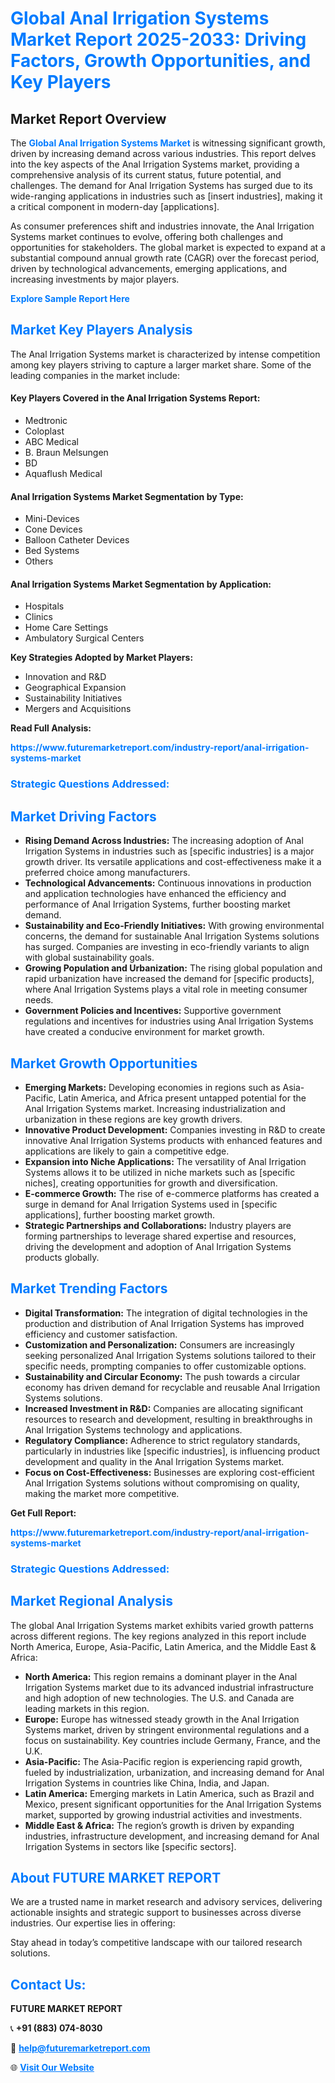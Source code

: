 <h1 style="color: #007BFF;">Global Anal Irrigation Systems Market Report 2025-2033: Driving Factors, Growth Opportunities, and Key Players</h1>

<section id="overview">
<h2>Market Report Overview</h2>
<p>The <a href="https://www.futuremarketreport.com/industry-report/anal-irrigation-systems-market" style="color: #007BFF; text-decoration: none;"><strong>Global Anal Irrigation Systems Market</strong></a> is witnessing significant growth, driven by increasing demand across various industries. This report delves into the key aspects of the Anal Irrigation Systems market, providing a comprehensive analysis of its current status, future potential, and challenges. The demand for Anal Irrigation Systems has surged due to its wide-ranging applications in industries such as [insert industries], making it a critical component in modern-day [applications].</p>
<p>As consumer preferences shift and industries innovate, the Anal Irrigation Systems market continues to evolve, offering both challenges and opportunities for stakeholders. The global market is expected to expand at a substantial compound annual growth rate (CAGR) over the forecast period, driven by technological advancements, emerging applications, and increasing investments by major players.</p>
</section>

<section id="overview">
<p><a href="https://www.futuremarketreport.com/request-sample/reportId=84771" style="color: #007BFF; text-decoration: none;"><strong>Explore Sample Report Here</strong></a></p>
</section>

<section id="key-players">
<h2 style="color: #007BFF;">Market Key Players Analysis</h2>
<p>The Anal Irrigation Systems market is characterized by intense competition among key players striving to capture a larger market share. Some of the leading companies in the market include:</p>
<h4>Key Players Covered in the Anal Irrigation Systems Report:</h4>
<ul><li>Medtronic</li><li>Coloplast</li><li>ABC Medical</li><li>B. Braun Melsungen</li><li>BD</li><li>Aquaflush Medical</li></ul>
<h4>Anal Irrigation Systems Market Segmentation by Type:</h4>
<ul><li>Mini-Devices</li><li>Cone Devices</li><li>Balloon Catheter Devices</li><li>Bed Systems</li><li>Others</li></ul>

<h4>Anal Irrigation Systems Market Segmentation by Application:</h4>
<ul><li>Hospitals</li><li>Clinics</li><li>Home Care Settings</li><li>Ambulatory Surgical Centers</li></ul>
<p><strong>Key Strategies Adopted by Market Players:</strong></p>
<ul>
<li>Innovation and R&D</li>
<li>Geographical Expansion</li>
<li>Sustainability Initiatives</li>
<li>Mergers and Acquisitions</li>
</ul>
</section>

<section>
<p><strong>Read Full Analysis: </strong></p><a href="https://www.futuremarketreport.com/industry-report/anal-irrigation-systems-market" style="color: #007BFF; text-decoration: none;"><strong>https://www.futuremarketreport.com/industry-report/anal-irrigation-systems-market</strong></a>
<h3 style="color: #007BFF;">Strategic Questions Addressed:</h3>
</section>

<section id="driving-factors">
<h2 style="color: #007BFF;">Market Driving Factors</h2>
<ul>
<li><strong>Rising Demand Across Industries:</strong> The increasing adoption of Anal Irrigation Systems in industries such as [specific industries] is a major growth driver. Its versatile applications and cost-effectiveness make it a preferred choice among manufacturers.</li>
<li><strong>Technological Advancements:</strong> Continuous innovations in production and application technologies have enhanced the efficiency and performance of Anal Irrigation Systems, further boosting market demand.</li>
<li><strong>Sustainability and Eco-Friendly Initiatives:</strong> With growing environmental concerns, the demand for sustainable Anal Irrigation Systems solutions has surged. Companies are investing in eco-friendly variants to align with global sustainability goals.</li>
<li><strong>Growing Population and Urbanization:</strong> The rising global population and rapid urbanization have increased the demand for [specific products], where Anal Irrigation Systems plays a vital role in meeting consumer needs.</li>
<li><strong>Government Policies and Incentives:</strong> Supportive government regulations and incentives for industries using Anal Irrigation Systems have created a conducive environment for market growth.</li>
</ul>
</section>

<section id="growth-opportunities">
<h2 style="color: #007BFF;">Market Growth Opportunities</h2>
<ul>
<li><strong>Emerging Markets:</strong> Developing economies in regions such as Asia-Pacific, Latin America, and Africa present untapped potential for the Anal Irrigation Systems market. Increasing industrialization and urbanization in these regions are key growth drivers.</li>
<li><strong>Innovative Product Development:</strong> Companies investing in R&D to create innovative Anal Irrigation Systems products with enhanced features and applications are likely to gain a competitive edge.</li>
<li><strong>Expansion into Niche Applications:</strong> The versatility of Anal Irrigation Systems allows it to be utilized in niche markets such as [specific niches], creating opportunities for growth and diversification.</li>
<li><strong>E-commerce Growth:</strong> The rise of e-commerce platforms has created a surge in demand for Anal Irrigation Systems used in [specific applications], further boosting market growth.</li>
<li><strong>Strategic Partnerships and Collaborations:</strong> Industry players are forming partnerships to leverage shared expertise and resources, driving the development and adoption of Anal Irrigation Systems products globally.</li>
</ul>
</section>

<section id="trending-factors">
<h2 style="color: #007BFF;">Market Trending Factors</h2>
<ul>
<li><strong>Digital Transformation:</strong> The integration of digital technologies in the production and distribution of Anal Irrigation Systems has improved efficiency and customer satisfaction.</li>
<li><strong>Customization and Personalization:</strong> Consumers are increasingly seeking personalized Anal Irrigation Systems solutions tailored to their specific needs, prompting companies to offer customizable options.</li>
<li><strong>Sustainability and Circular Economy:</strong> The push towards a circular economy has driven demand for recyclable and reusable Anal Irrigation Systems solutions.</li>
<li><strong>Increased Investment in R&D:</strong> Companies are allocating significant resources to research and development, resulting in breakthroughs in Anal Irrigation Systems technology and applications.</li>
<li><strong>Regulatory Compliance:</strong> Adherence to strict regulatory standards, particularly in industries like [specific industries], is influencing product development and quality in the Anal Irrigation Systems market.</li>
<li><strong>Focus on Cost-Effectiveness:</strong> Businesses are exploring cost-efficient Anal Irrigation Systems solutions without compromising on quality, making the market more competitive.</li>
</ul>
</section>

<section>
<p><strong>Get Full Report: </strong></p><a href="https://www.futuremarketreport.com/industry-report/anal-irrigation-systems-market" style="color: #007BFF; text-decoration: none;"><strong>https://www.futuremarketreport.com/industry-report/anal-irrigation-systems-market</strong></a>
<h3 style="color: #007BFF;">Strategic Questions Addressed:</h3>
</section>


<section id="regional-analysis">
<h2 style="color: #007BFF;">Market Regional Analysis</h2>
<p>The global Anal Irrigation Systems market exhibits varied growth patterns across different regions. The key regions analyzed in this report include North America, Europe, Asia-Pacific, Latin America, and the Middle East & Africa:</p>
<ul>
<li><strong>North America:</strong> This region remains a dominant player in the Anal Irrigation Systems market due to its advanced industrial infrastructure and high adoption of new technologies. The U.S. and Canada are leading markets in this region.</li>
<li><strong>Europe:</strong> Europe has witnessed steady growth in the Anal Irrigation Systems market, driven by stringent environmental regulations and a focus on sustainability. Key countries include Germany, France, and the U.K.</li>
<li><strong>Asia-Pacific:</strong> The Asia-Pacific region is experiencing rapid growth, fueled by industrialization, urbanization, and increasing demand for Anal Irrigation Systems in countries like China, India, and Japan.</li>
<li><strong>Latin America:</strong> Emerging markets in Latin America, such as Brazil and Mexico, present significant opportunities for the Anal Irrigation Systems market, supported by growing industrial activities and investments.</li>
<li><strong>Middle East & Africa:</strong> The region’s growth is driven by expanding industries, infrastructure development, and increasing demand for Anal Irrigation Systems in sectors like [specific sectors].</li>
</ul>
</section>

<footer>
<h2 style="color: #007BFF;">About FUTURE MARKET REPORT</h2>
<p>We are a trusted name in market research and advisory services, delivering actionable insights and strategic support to businesses across diverse industries. Our expertise lies in offering:</p>

<p>Stay ahead in today’s competitive landscape with our tailored research solutions.</p>

<h2 style="color: #007BFF;">Contact Us:</h2>
<p><strong>FUTURE MARKET REPORT</strong></p>
<p>📞 <strong>+91 (883) 074-8030</strong></p>
<p>📧 <strong><a href="mailto:help@futuremarketreport.com" style="color: #007BFF;">help@futuremarketreport.com</a></strong></p>
<p>🌐 <strong><a href="https://www.futuremarketreport.com/" style="color: #007BFF;">Visit Our Website</a></strong></p>
</footer>